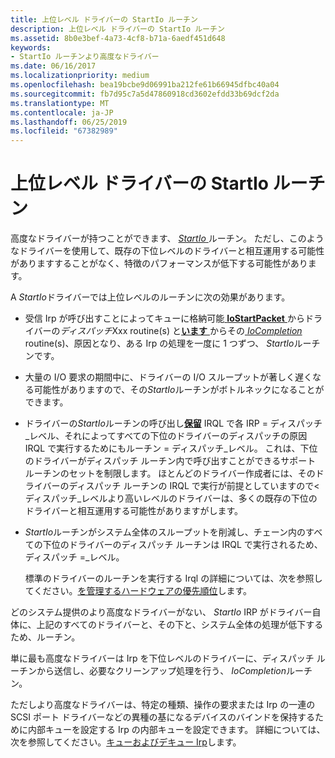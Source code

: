 ```yaml
---
title: 上位レベル ドライバーの StartIo ルーチン
description: 上位レベル ドライバーの StartIo ルーチン
ms.assetid: 8b0e3bef-4a73-4cf8-b71a-6aedf451d648
keywords:
- StartIo ルーチンより高度なドライバー
ms.date: 06/16/2017
ms.localizationpriority: medium
ms.openlocfilehash: bea19bcbe9d06991ba212fe61b66945dfbc40a04
ms.sourcegitcommit: fb7d95c7a5d47860918cd3602efdd33b69dcf2da
ms.translationtype: MT
ms.contentlocale: ja-JP
ms.lasthandoff: 06/25/2019
ms.locfileid: "67382989"
---
```

# <a name="startio-routines-in-higher-level-drivers"></a>上位レベル ドライバーの StartIo ルーチン





高度なドライバーが持つことができます、 [ *StartIo* ](https://docs.microsoft.com/windows-hardware/drivers/ddi/content/wdm/nc-wdm-driver_startio)ルーチン。 ただし、このようなドライバーを使用して、既存の下位レベルのドライバーと相互運用する可能性がありますすることがなく、特徴のパフォーマンスが低下する可能性があります。

A *StartIo*ドライバーでは上位レベルのルーチンに次の効果があります。

-   受信 Irp が呼び出すことによってキューに格納可能[ **IoStartPacket** ](https://docs.microsoft.com/windows-hardware/drivers/ddi/content/ntifs/nf-ntifs-iostartpacket)からドライバーの*ディスパッチ*Xxx routine(s) と[**います** ](https://docs.microsoft.com/windows-hardware/drivers/ddi/content/ntifs/nf-ntifs-iostartnextpacket)からその[ *IoCompletion* ](https://docs.microsoft.com/windows-hardware/drivers/ddi/content/wdm/nc-wdm-io_completion_routine) routine(s)、原因となり、ある Irp の処理を一度に 1 つずつ、 *StartIo*ルーチンです。

-   大量の I/O 要求の期間中に、ドライバーの I/O スループットが著しく遅くなる可能性がありますので、その*StartIo*ルーチンがボトルネックになることができます。

-   ドライバーの*StartIo*ルーチンの呼び出し[**保留**](https://docs.microsoft.com/windows-hardware/drivers/ddi/content/wdm/nf-wdm-iocalldriver) IRQL で各 IRP = ディスパッチ\_レベル、それによってすべての下位のドライバーのディスパッチの原因IRQL で実行するためにもルーチン = ディスパッチ\_レベル。 これは、下位のドライバーがディスパッチ ルーチン内で呼び出すことができるサポート ルーチンのセットを制限します。 ほとんどのドライバー作成者には、そのドライバーのディスパッチ ルーチンの IRQL で実行が前提としていますので&lt;ディスパッチ\_レベルより高いレベルのドライバーは、多くの既存の下位のドライバーと相互運用する可能性がありますがします。

-   *StartIo*ルーチンがシステム全体のスループットを削減し、チェーン内のすべての下位のドライバーのディスパッチ ルーチンは IRQL で実行されるため、ディスパッチ =\_レベル。

    標準のドライバーのルーチンを実行する Irql の詳細については、次を参照してください。[を管理するハードウェアの優先順位](managing-hardware-priorities.md)します。

どのシステム提供のより高度なドライバーがない、 *StartIo* IRP がドライバー自体に、上記のすべてのドライバーと、その下と、システム全体の処理が低下するため、ルーチン。

単に最も高度なドライバーは Irp を下位レベルのドライバーに、ディスパッチ ルーチンから送信し、必要なクリーンアップ処理を行う、 *IoCompletion*ルーチン。

ただしより高度なドライバーは、特定の種類、操作の要求または Irp の一連の SCSI ポート ドライバーなどの異種の基になるデバイスのバインドを保持するために内部キューを設定する Irp の内部キューを設定できます。 詳細については、次を参照してください。[キューおよびデキュー Irp](queuing-and-dequeuing-irps.md)します。

 

 




